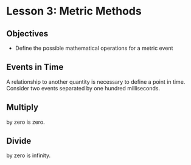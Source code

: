 # Lesson 3: Metric Methods

## Objectives

- Define the possible mathematical operations for a metric event

## Events in Time

A relationship to another quantity is necessary to define a point in time. Consider two events separated by one hundred milliseconds.

## Multiply

by zero is zero.

## Divide

by zero is infinity.
